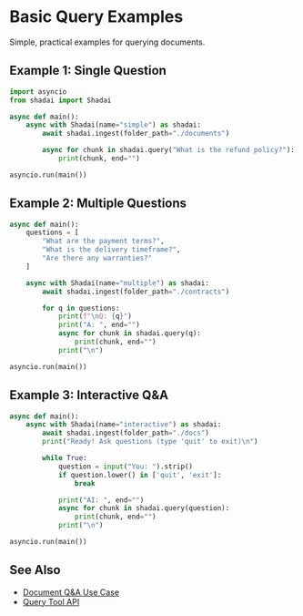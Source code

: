 # Basic Query Examples

Simple, practical examples for querying documents.

## Example 1: Single Question

```python
import asyncio
from shadai import Shadai

async def main():
    async with Shadai(name="simple") as shadai:
        await shadai.ingest(folder_path="./documents")

        async for chunk in shadai.query("What is the refund policy?"):
            print(chunk, end="")

asyncio.run(main())
```

## Example 2: Multiple Questions

```python
async def main():
    questions = [
        "What are the payment terms?",
        "What is the delivery timeframe?",
        "Are there any warranties?"
    ]

    async with Shadai(name="multiple") as shadai:
        await shadai.ingest(folder_path="./contracts")

        for q in questions:
            print(f"\nQ: {q}")
            print("A: ", end="")
            async for chunk in shadai.query(q):
                print(chunk, end="")
            print("\n")

asyncio.run(main())
```

## Example 3: Interactive Q&A

```python
async def main():
    async with Shadai(name="interactive") as shadai:
        await shadai.ingest(folder_path="./docs")
        print("Ready! Ask questions (type 'quit' to exit)\n")

        while True:
            question = input("You: ").strip()
            if question.lower() in ['quit', 'exit']:
                break

            print("AI: ", end="")
            async for chunk in shadai.query(question):
                print(chunk, end="")
            print("\n")

asyncio.run(main())
```

## See Also
- [Document Q&A Use Case](../use-cases/document-qa.md)
- [Query Tool API](../api-reference/query-tool.md)
